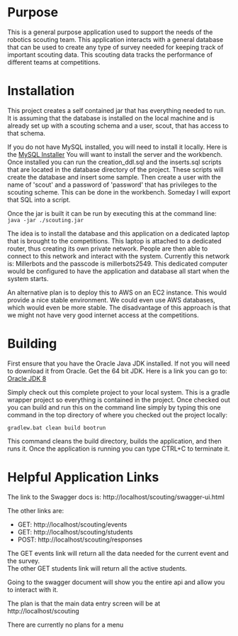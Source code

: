 # Purpose
This is a general purpose application used to support the needs of the robotics scouting team. This application interacts with a 
general database that can be used to create any type of survey needed for keeping track of important scouting data. This 
scouting data tracks the performance of different teams at competitions.

# Installation
This project creates a self contained jar that has everything needed to run. 
It is assuming that the database is installed on the local machine and is already set up with a scouting schema 
and a user, scout, that has access to that schema.

If you do not have MySQL installed, you will need to install it locally.  Here is the [MySQL Installer](https://dev.mysql.com/downloads/installer/)
You will want to install the server and the workbench. Once installed you can run the creation_ddl.sql and the inserts.sql scripts
that are located in the database directory of the project. These scripts will create the database and insert some 
sample. Then create a user with the name of 'scout' and a password of 'password' that has privileges to the scouting 
scheme. This can be done in the workbench. Someday I will export that SQL into a script.

Once the jar is built it can be run by executing this at the command line: `java -jar ./scouting.jar`

The idea is to install the database and this application on a dedicated laptop that is brought to the competitions.
This laptop is attached to a dedicated router, thus creating its own private network. 
People are then able to connect to this network and interact with the system. Currently this network is:
Millerbots and the passcode is millerbots2549.
This dedicated computer would be configured to have the application and database all start when the system starts.

An alternative plan is to deploy this to AWS on an EC2 instance. 
This would provide a nice stable environment. We could even use AWS databases, 
which would even be more stable. The disadvantage of this approach is that we might not 
have very good internet access at the competitions.

# Building
First ensure that you have the Oracle Java JDK installed. If not you will need to download it from Oracle. Get the 64 bit JDK.
Here is a link you can go to: [Oracle JDK 8](http://www.oracle.com/technetwork/java/javase/downloads/jdk8-downloads-2133151.html)

Simply check out this complete project to your local system. This is a gradle wrapper project so everything is contained in the project. 
Once checked out you can build and run this on the command line simply by typing this one
command in the top directory of where you checked out the project locally:  

`gradlew.bat clean build bootrun`

This command cleans the build directory, builds the application, and then runs it. Once the application is running 
you can type CTRL+C to terminate it.

# Helpful Application Links

The link to the Swagger docs is: http://localhost/scouting/swagger-ui.html

The other links are:
- GET: http://localhost/scouting/events
- GET: http://localhost/scouting/students
- POST: http://localhost/scouting/responses
    
The GET events link will return all the data needed for the current event and the survey.  
The other GET students link will return all the active students.

Going to the swagger document will show you the entire api and allow you to interact with it.

The plan is that the main data entry screen will be at http://localhost/scouting

There are currently no plans for a menu

